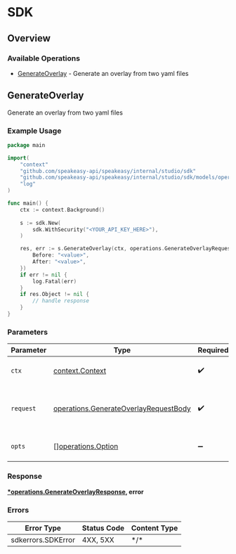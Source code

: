 # SDK

## Overview

### Available Operations

* [GenerateOverlay](#generateoverlay) - Generate an overlay from two yaml files

## GenerateOverlay

Generate an overlay from two yaml files

### Example Usage

```go
package main

import(
	"context"
	"github.com/speakeasy-api/speakeasy/internal/studio/sdk"
	"github.com/speakeasy-api/speakeasy/internal/studio/sdk/models/operations"
	"log"
)

func main() {
    ctx := context.Background()
    
    s := sdk.New(
        sdk.WithSecurity("<YOUR_API_KEY_HERE>"),
    )

    res, err := s.GenerateOverlay(ctx, operations.GenerateOverlayRequestBody{
        Before: "<value>",
        After: "<value>",
    })
    if err != nil {
        log.Fatal(err)
    }
    if res.Object != nil {
        // handle response
    }
}
```

### Parameters

| Parameter                                                                                      | Type                                                                                           | Required                                                                                       | Description                                                                                    |
| ---------------------------------------------------------------------------------------------- | ---------------------------------------------------------------------------------------------- | ---------------------------------------------------------------------------------------------- | ---------------------------------------------------------------------------------------------- |
| `ctx`                                                                                          | [context.Context](https://pkg.go.dev/context#Context)                                          | :heavy_check_mark:                                                                             | The context to use for the request.                                                            |
| `request`                                                                                      | [operations.GenerateOverlayRequestBody](../../models/operations/generateoverlayrequestbody.md) | :heavy_check_mark:                                                                             | The request object to use for the request.                                                     |
| `opts`                                                                                         | [][operations.Option](../../models/operations/option.md)                                       | :heavy_minus_sign:                                                                             | The options for this request.                                                                  |

### Response

**[*operations.GenerateOverlayResponse](../../models/operations/generateoverlayresponse.md), error**

### Errors

| Error Type         | Status Code        | Content Type       |
| ------------------ | ------------------ | ------------------ |
| sdkerrors.SDKError | 4XX, 5XX           | \*/\*              |